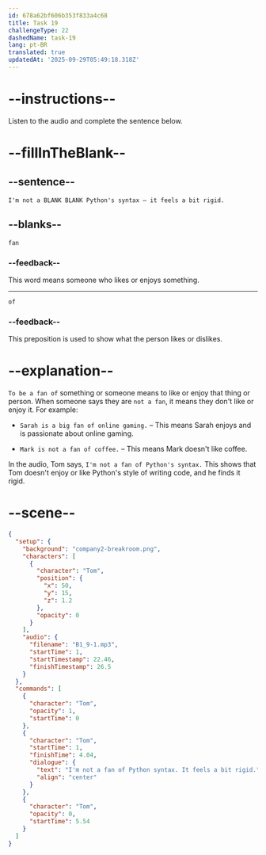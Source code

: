 ```yaml
---
id: 678a62bf606b353f833a4c68
title: Task 19
challengeType: 22
dashedName: task-19
lang: pt-BR
translated: true
updatedAt: '2025-09-29T05:49:18.318Z'
---
```


<!-- (audio) Tom: I'm not a fan of Python's syntax—it feels a bit rigid. -->

# --instructions--

Listen to the audio and complete the sentence below.

# --fillInTheBlank--

## --sentence--

`I'm not a BLANK BLANK Python's syntax — it feels a bit rigid.`

## --blanks--

`fan`

### --feedback--

This word means someone who likes or enjoys something.

---

`of`

### --feedback--

This preposition is used to show what the person likes or dislikes.

# --explanation--

`To be a fan of` something or someone means to like or enjoy that thing or person. When someone says they are `not a fan`, it means they don't like or enjoy it. For example:  

- `Sarah is a big fan of online gaming.` – This means Sarah enjoys and is passionate about online gaming. 

- `Mark is not a fan of coffee.` – This means Mark doesn't like coffee.  

In the audio, Tom says, `I'm not a fan of Python's syntax.` This shows that Tom doesn't enjoy or like Python's style of writing code, and he finds it rigid.

# --scene--

```json
{
  "setup": {
    "background": "company2-breakroom.png",
    "characters": [
      {
        "character": "Tom",
        "position": {
          "x": 50,
          "y": 15,
          "z": 1.2
        },
        "opacity": 0
      }
    ],
    "audio": {
      "filename": "B1_9-1.mp3",
      "startTime": 1,
      "startTimestamp": 22.46,
      "finishTimestamp": 26.5
    }
  },
  "commands": [
    {
      "character": "Tom",
      "opacity": 1,
      "startTime": 0
    },
    {
      "character": "Tom",
      "startTime": 1,
      "finishTime": 4.04,
      "dialogue": {
        "text": "I'm not a fan of Python syntax. It feels a bit rigid.",
        "align": "center"
      }
    },
    {
      "character": "Tom",
      "opacity": 0,
      "startTime": 5.54
    }
  ]
}
```
